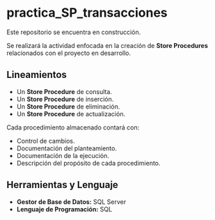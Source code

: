 # practica_SP_transacciones

Este repositorio se encuentra en construcción.

Se realizará la actividad enfocada en la creación de **Store Procedures** relacionados con el proyecto en desarrollo.

## Lineamientos

- Un **Store Procedure** de consulta.
- Un **Store Procedure** de inserción.
- Un **Store Procedure** de eliminación.
- Un **Store Procedure** de actualización.

Cada procedimiento almacenado contará con:

- Control de cambios.
- Documentación del planteamiento.
- Documentación de la ejecución.
- Descripción del propósito de cada procedimiento.

## Herramientas y Lenguaje

- **Gestor de Base de Datos:** SQL Server
- **Lenguaje de Programación:** SQL



